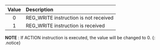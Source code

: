 
| Value | Description     |
| :-------------: | :------------- |
|0|REG_WRITE instruction is not received|
|1|REG_WRITE instruction is received|

**NOTE** : If ACTION instruction is executed, the value will be changed to 0.
{: .notice}
